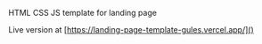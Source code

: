 HTML CSS JS template for landing page

Live version at [https://landing-page-template-gules.vercel.app/]()
